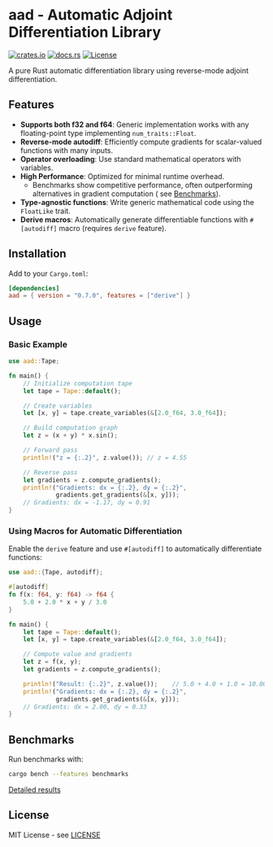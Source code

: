 # aad - Automatic Adjoint Differentiation Library

[![crates.io](https://img.shields.io/crates/v/aad.svg)](https://crates.io/crates/aad)
[![docs.rs](https://img.shields.io/docsrs/aad)](https://docs.rs/aad)
[![License](https://img.shields.io/badge/License-MIT-blue.svg)](https://opensource.org/licenses/MIT)

A pure Rust automatic differentiation library using reverse-mode adjoint differentiation.

## Features

- **Supports both f32 and f64**: Generic implementation works with any floating-point type implementing
  `num_traits::Float`.
- **Reverse-mode autodiff**: Efficiently compute gradients for scalar-valued functions with many inputs.
- **Operator overloading**: Use standard mathematical operators with variables.
- **High Performance**: Optimized for minimal runtime overhead.
    - Benchmarks show competitive performance, often outperforming alternatives in gradient computation (
      see [Benchmarks](#benchmarks)).
- **Type-agnostic functions**: Write generic mathematical code using the `FloatLike` trait.
- **Derive macros**: Automatically generate differentiable functions with `#[autodiff]` macro (requires `derive`
  feature).

## Installation

Add to your `Cargo.toml`:

```toml
[dependencies]
aad = { version = "0.7.0", features = ["derive"] }
```

## Usage

### Basic Example

```rust
use aad::Tape;

fn main() {
    // Initialize computation tape
    let tape = Tape::default();

    // Create variables
    let [x, y] = tape.create_variables(&[2.0_f64, 3.0_f64]);

    // Build computation graph
    let z = (x + y) * x.sin();

    // Forward pass
    println!("z = {:.2}", z.value()); // z = 4.55

    // Reverse pass
    let gradients = z.compute_gradients();
    println!("Gradients: dx = {:.2}, dy = {:.2}",
             gradients.get_gradients(&[x, y]));
    // Gradients: dx = -1.17, dy = 0.91
}
```

### Using Macros for Automatic Differentiation

Enable the `derive` feature and use `#[autodiff]` to automatically differentiate functions:

```rust
use aad::{Tape, autodiff};

#[autodiff]
fn f(x: f64, y: f64) -> f64 {
    5.0 + 2.0 * x + y / 3.0
}

fn main() {
    let tape = Tape::default();
    let [x, y] = tape.create_variables(&[2.0_f64, 3.0_f64]);

    // Compute value and gradients
    let z = f(x, y);
    let gradients = z.compute_gradients();

    println!("Result: {:.2}", z.value());    // 5.0 + 4.0 + 1.0 = 10.00
    println!("Gradients: dx = {:.2}, dy = {:.2}",
             gradients.get_gradients(&[x, y]));
    // Gradients: dx = 2.00, dy = 0.33
}
```

## Benchmarks

Run benchmarks with:

```bash
cargo bench --features benchmarks
```

[Detailed results](https://nakashima-hikaru.github.io/aad/reports/)

## License

MIT License - see [LICENSE](LICENSE)
